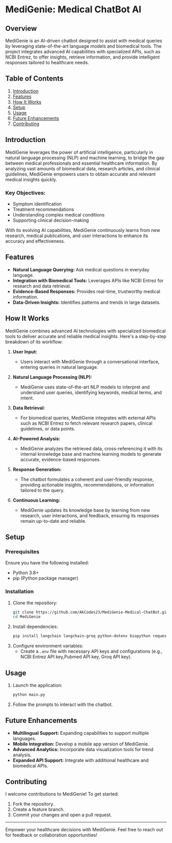 # MediGenie: Medical ChatBot AI

## Overview
MediGenie is an AI-driven chatbot designed to assist with medical queries by leveraging state-of-the-art language models and biomedical tools. The project integrates advanced AI capabilities with specialized APIs, such as NCBI Entrez, to offer insights, retrieve information, and provide intelligent responses tailored to healthcare needs.

## Table of Contents
1. [Introduction](#introduction)
2. [Features](#features)
3. [How It Works](#how-it-works)
4. [Setup](#setup)
5. [Usage](#usage)
6. [Future Enhancements](#future-enhancements)
7. [Contributing](#contributing)
   

## Introduction
MediGenie leverages the power of artificial intelligence, particularly in natural language processing (NLP) and machine learning, to bridge the gap between medical professionals and essential healthcare information. By analyzing vast amounts of biomedical data, research articles, and clinical guidelines, MediGenie empowers users to obtain accurate and relevant medical insights quickly.

### Key Objectives:
- Symptom identification
- Treatment recommendations
- Understanding complex medical conditions
- Supporting clinical decision-making

With its evolving AI capabilities, MediGenie continuously learns from new research, medical publications, and user interactions to enhance its accuracy and effectiveness.

## Features
- **Natural Language Querying:** Ask medical questions in everyday language.
- **Integration with Biomedical Tools:** Leverages APIs like NCBI Entrez for research and data retrieval.
- **Evidence-Based Responses:** Provides real-time, trustworthy medical information.
- **Data-Driven Insights:** Identifies patterns and trends in large datasets.

## How It Works
MediGenie combines advanced AI technologies with specialized biomedical tools to deliver accurate and reliable medical insights. Here's a step-by-step breakdown of its workflow:

1. **User Input:**
   - Users interact with MediGenie through a conversational interface, entering queries in natural language.

2. **Natural Language Processing (NLP):**
   - MediGenie uses state-of-the-art NLP models to interpret and understand user queries, identifying keywords, medical terms, and intent.

3. **Data Retrieval:**
   - For biomedical queries, MediGenie integrates with external APIs such as NCBI Entrez to fetch relevant research papers, clinical guidelines, or data points.

4. **AI-Powered Analysis:**
   - MediGenie analyzes the retrieved data, cross-referencing it with its internal knowledge base and machine learning models to generate accurate, evidence-based responses.

5. **Response Generation:**
   - The chatbot formulates a coherent and user-friendly response, providing actionable insights, recommendations, or information tailored to the query.

6. **Continuous Learning:**
   - MediGenie updates its knowledge base by learning from new research, user interactions, and feedback, ensuring its responses remain up-to-date and reliable.

## Setup

### Prerequisites
Ensure you have the following installed:
- Python 3.8+
- pip (Python package manager)

### Installation
1. Clone the repository:
   ```bash
   git clone https://github.com/AkCodes23/MediGenie-Medical-ChatBot.git
   cd MediGenie
   ```
2. Install dependencies:
   ```bash
   pip install langchain langchain-groq python-dotenv biopython requests
   ```
3. Configure environment variables:
   - Create a `.env` file with necessary API keys and configurations (e.g., NCBI Entrez API key,Pubmed API key, Groq API key).

## Usage
1. Launch the application:
   ```bash
   python main.py
   ```
2. Follow the prompts to interact with the chatbot.

## Future Enhancements
- **Multilingual Support:** Expanding capabilities to support multiple languages.
- **Mobile Integration:** Develop a mobile app version of MediGenie.
- **Advanced Analytics:** Incorporate data visualization tools for trend analysis.
- **Expanded API Support:** Integrate with additional healthcare and biomedical APIs.

## Contributing
I welcome contributions to MediGenie! To get started:
1. Fork the repository.
2. Create a feature branch.
3. Commit your changes and open a pull request.

---

Empower your healthcare decisions with MediGenie. Feel free to reach out for feedback or collaboration opportunities!

